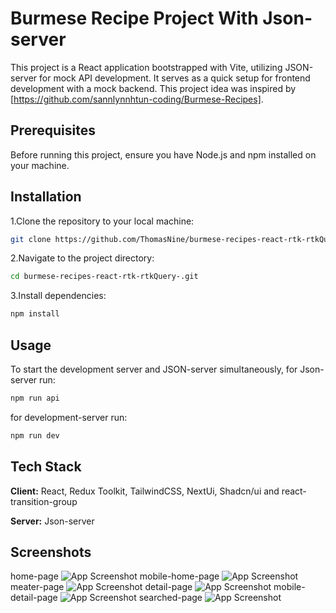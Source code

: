 # Burmese Recipe Project With Json-server

This project is a React application bootstrapped with Vite, utilizing JSON-server for mock API development. It serves as a quick setup for frontend development with a mock backend. This project idea was inspired by [https://github.com/sannlynnhtun-coding/Burmese-Recipes].

## Prerequisites

Before running this project, ensure you have Node.js and npm installed on your machine.

## Installation

1.Clone the repository to your local machine:

```bash
git clone https://github.com/ThomasNine/burmese-recipes-react-rtk-rtkQuery-.git
```

2.Navigate to the project directory:

```bash
cd burmese-recipes-react-rtk-rtkQuery-.git
```

3.Install dependencies:

```bash
npm install
```

## Usage

To start the development server and JSON-server simultaneously,
for Json-server run:

```bash
npm run api
```

for development-server run:

```bash
npm run dev
```

## Tech Stack

**Client:** React, Redux Toolkit, TailwindCSS, NextUi, Shadcn/ui and react-transition-group

**Server:** Json-server

## Screenshots

home-page
![App Screenshot](https://via.placeholder.com/468x300?text=App+Screenshot+Here)
mobile-home-page
![App Screenshot](https://via.placeholder.com/468x300?text=App+Screenshot+Here)
meater-page
![App Screenshot](https://via.placeholder.com/468x300?text=App+Screenshot+Here)
detail-page
![App Screenshot](https://via.placeholder.com/468x300?text=App+Screenshot+Here)
mobile-detail-page
![App Screenshot](https://via.placeholder.com/468x300?text=App+Screenshot+Here)
searched-page
![App Screenshot](https://via.placeholder.com/468x300?text=App+Screenshot+Here)
